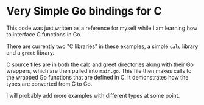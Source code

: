 Very Simple Go bindings for C
=============================

This code was just written as a reference for myself
while I am learning how to interface C functions
in Go.

There are currently two "C libraries" in these examples,
a simple `calc` library and a `greet` library.

C source files are in both the calc and greet directories
along with their Go wrappers, which are then pulled into
`main.go`. This file then makes calls to the wrapped Go
functions that are defined in C. It demonstrates how the
types are converted from C to Go.

I will probably add more examples with different types
at some point.
